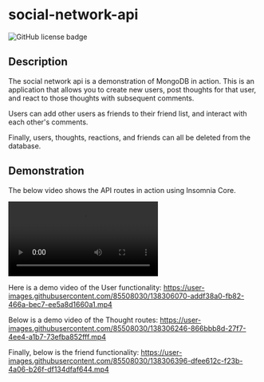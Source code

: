 # social-network-api

![GitHub license badge](https://img.shields.io/badge/license-MIT-blue.svg)

## Description

The social network api is a demonstration of MongoDB in action. This is an application that allows you to create new users, post thoughts for that user, and react to those thoughts with subsequent comments.

Users can add other users as friends to their friend list, and interact with each other's comments.

Finally, users, thoughts, reactions, and friends can all be deleted from the database.

## Demonstration
The below video shows the API routes in action using Insomnia Core.

![alt=demo-walkthrough](./Assets/social-network-api-demonstration.webm)


Here is a demo video of the User functionality:
https://user-images.githubusercontent.com/85508030/138306070-addf38a0-fb82-466a-bec7-ee5a8d1660a1.mp4

Below is a demo video of the Thought routes:
https://user-images.githubusercontent.com/85508030/138306246-866bbb8d-27f7-4ee4-a1b7-73efba852fff.mp4

Finally, below is the friend functionality:
https://user-images.githubusercontent.com/85508030/138306396-dfee612c-f23b-4a06-b26f-df134dfaf644.mp4

